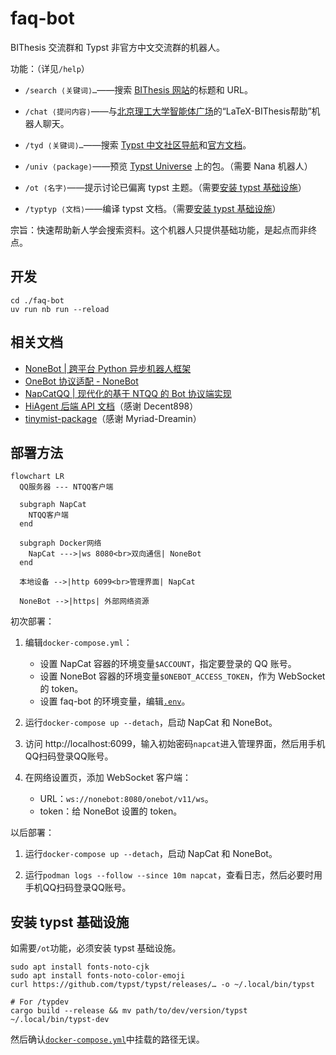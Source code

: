 # faq-bot

BIThesis 交流群和 Typst 非官方中文交流群的机器人。

功能：（详见`/help`）

- `/search ⟨关键词⟩…`——搜索 [BIThesis 网站](https://bithesis.bitnp.net)的标题和 URL。

- `/chat ⟨提问内容⟩`——与[北京理工大学智能体广场](https://agent.bit.edu.cn)的“LaTeX-BIThesis帮助”机器人聊天。

- `/tyd ⟨关键词⟩…`——搜索 [Typst 中文社区导航](https://typst-doc-cn.github.io/guide)和[官方文档](https://typst.app/docs)。

- `/univ ⟨package⟩`——预览 [Typst Universe](https://typst.app/universe) 上的包。（需要 Nana 机器人）

- `/ot ⟨名字⟩`——提示讨论已偏离 typst 主题。（需要[安装 typst 基础设施](#安装-typst-基础设施)）

- `/typtyp ⟨文档⟩`——编译 typst 文档。（需要[安装 typst 基础设施](#安装-typst-基础设施)）

宗旨：快速帮助新人学会搜索资料。这个机器人只提供基础功能，是起点而非终点。

## 开发

```shell
cd ./faq-bot
uv run nb run --reload
```

## 相关文档

- [NoneBot | 跨平台 Python 异步机器人框架](https://nonebot.dev/)
- [OneBot 协议适配 - NoneBot](https://onebot.adapters.nonebot.dev/)
- [NapCatQQ | 现代化的基于 NTQQ 的 Bot 协议端实现](https://napneko.github.io/)
- [HiAgent 后端 API 文档](https://github.com/Decent898/live2d-project-for-HCI/blob/dbfd27e3198600f84d50cb32aef68142e6f334fa/api_test/llm_api/v1.5.0-chat_api_doc-v4.pdf)（感谢 Decent898）
- [tinymist-package](https://github.com/Myriad-Dreamin/tinymist/tree/cecb424b1e5f7977d956452380ded46d6dcbda21/crates/tinymist-package)（感谢 Myriad-Dreamin）

## 部署方法

```mermaid
flowchart LR
  QQ服务器 --- NTQQ客户端

  subgraph NapCat
    NTQQ客户端
  end

  subgraph Docker网络
    NapCat --->|ws 8080<br>双向通信| NoneBot
  end

  本地设备 -->|http 6099<br>管理界面| NapCat

  NoneBot -->|https| 外部网络资源
```

初次部署：

1. 编辑`docker-compose.yml`：

   - 设置 NapCat 容器的环境变量`$ACCOUNT`，指定要登录的 QQ 账号。
   - 设置 NoneBot 容器的环境变量`$ONEBOT_ACCESS_TOKEN`，作为 WebSocket 的 token。
   - 设置 faq-bot 的环境变量，编辑[`.env`](./faq-bot/.env)。

2. 运行`docker-compose up --detach`，启动 NapCat 和 NoneBot。

2. 访问 http://localhost:6099，输入初始密码`napcat`进入管理界面，然后用手机QQ扫码登录QQ账号。

3. 在网络设置页，添加 WebSocket 客户端：

   - URL：`ws://nonebot:8080/onebot/v11/ws`。
   - token：给 NoneBot 设置的 token。

以后部署：

1. 运行`docker-compose up --detach`，启动 NapCat 和 NoneBot。

2. 运行`podman logs --follow --since 10m napcat`，查看日志，然后必要时用手机QQ扫码登录QQ账号。

## 安装 typst 基础设施

如需要`/ot`功能，必须安装 typst 基础设施。

```shell
sudo apt install fonts-noto-cjk
sudo apt install fonts-noto-color-emoji
curl https://github.com/typst/typst/releases/… -o ~/.local/bin/typst

# For /typdev
cargo build --release && mv path/to/dev/version/typst ~/.local/bin/typst-dev
```

然后确认[`docker-compose.yml`](./docker-compose.yml)中挂载的路径无误。
